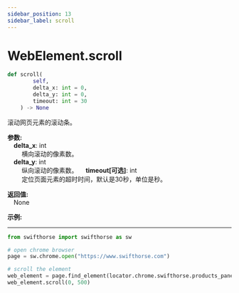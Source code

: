 ```yaml
---
sidebar_position: 13
sidebar_label: scroll
---
```

# WebElement.scroll

```python
def scroll(
        self,
        delta_x: int = 0,
        delta_y: int = 0,
        timeout: int = 30
    ) -> None
```   

滚动网页元素的滚动条。

**参数:**  
    &emsp;**delta_x**: int   
        &emsp;&emsp; 横向滚动的像素数。  
    &emsp;**delta_y**: int   
        &emsp;&emsp; 纵向滚动的像素数。 
    &emsp;**timeout[可选]**: int  
        &emsp;&emsp; 定位页面元素的超时时间，默认是30秒，单位是秒。   

**返回值:**  
    &emsp;None

**示例:**
***
```python
from swifthorse import swifthorse as sw

# open chrome browser
page = sw.chrome.open("https://www.swifthorse.com")

# scroll the element
web_element = page.find_element(locator.chrome.swifthorse.products_panel)
web_element.scroll(0, 500)
```
